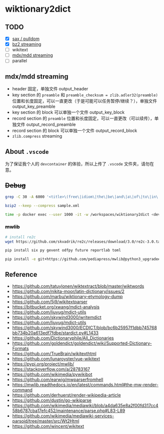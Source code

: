 # wiktionary2dict

## TODO

- [x] [sax / pulldom](https://web.archive.org/web/20150108212346/https://www.ibm.com/developerworks/xml/library/x-tipulldom/index.html)
- [x] [bz2 streaming](https://stackoverflow.com/questions/37172679/reading-first-lines-of-bz2-files-in-python)
- [ ] wikitext
- [ ] [mdx/mdd streaming](#mdxmdd-streaming)
- [ ] parallel

## mdx/mdd streaming

- header 固定，单独文件 output_header
- key section 的 `preamble` 和 `preamble_checksum = zlib.adler32(preamble)` 位置和长度固定，可以一直更改（于是可能可以任务暂停/继续？），单独文件 output_key_preamble
- key section 的 block 可以单独一个文件 output_key_block
- record section 的 `preamble` 位置和长度固定，可以一直更改（可以续传），单独文件 output_record_preamble
- record section 的 block 可以单独一个文件 output_record_block
- `zlib.compress` streaming


## About `.vscode`

为了保证我个人的 `devcontainer` 的体验，所以上传了 `.vscode` 文件夹，请勿在意。

## ~~Debug~~

```sh
grep -C 30 -A 6000 '<title>\(free\|idiom\|the\|be\|and\|a\|of\|to\|in\|for\|have\|you\|let\|make\|get\)<' enwiktionary-latest-pages-articles.xml > sample.xml

bzip2 --keep --compress sample.xml

time -p docker exec --user 1000 -it -w /workspaces/wiktionary2dict <devcontainer> make run
```

### ~~mwlib~~

```sh
# install re2c
wget https://github.com/skvadrik/re2c/releases/download/3.0/re2c-3.0.tar.xz

pip install six py gevent odfpy future reportlab toml

pip install -e git+https://github.com/pediapress/mwlib@python3_upgrade#egg=mwlib
```

## Reference

- https://github.com/tatuylonen/wiktextract/blob/master/wiktwords
- https://github.com/nikita-moor/latin-dictionary/issues/2
- https://github.com/marbu/wiktionary-etymology-dump
- https://github.com/5j9/wikitextparser
- https://bitbucket.org/xwang/mdict-analysis
- https://github.com/liuyug/mdict-utils
- https://github.com/skywind3000/writemdict
- https://github.com/liuyug/mdict-utils
- https://github.com/skywind3000/ECDICT/blob/bc6b25957f1dbb745768bb734b20a613edf7fdbe/stardict.py#L1433
- https://github.com/Dictionaryphile/All_Dictionaries
- https://github.com/goldendict/goldendict/wiki/Supported-Dictionary-Formats
- https://github.com/TrueBrain/wikitexthtml
- https://github.com/lunaroyster/vue-wikitext
- https://pypi.org/project/mwlib/
- https://stackoverflow.com/a/28783167
- https://github.com/wikimedia/pywikibot
- https://github.com/earwig/mwparserfromhell
- https://mwlib.readthedocs.io/en/latest/commands.html#the-mw-render-command
- https://github.com/derhuerst/render-wikipedia-article
- https://github.com/dustin/go-wikiparse
- https://github.com/wikimedia/mediawiki/blob/a4da635e8a2f00fd317cc458b6787cba17efc452/maintenance/parse.php#L83-L89
- https://github.com/wikimedia/mediawiki-services-parsoid/tree/master/src/Wt2Html
- https://github.com/wincent/wikitext